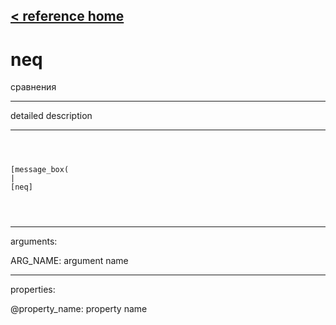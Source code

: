 [< reference home](ceammc_lib.html)
---

# neq


сравнения

---

detailed description
<br>


---


```



[message_box(                                 
|
[neq]


            
```

---
arguments:

ARG_NAME: argument name<br>

---
properties:

@property_name: property name<br>

